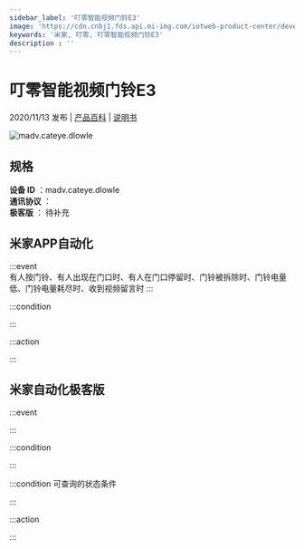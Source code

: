 ```yaml
---
sidebar_label: '叮零智能视频门铃E3'
image: 'https://cdn.cnbj1.fds.api.mi-img.com/iotweb-product-center/developer_1595318655180rIg0Dm06.png?GalaxyAccessKeyId=AKVGLQWBOVIRQ3XLEW&Expires=9223372036854775807&Signature=DVDlBYzogJmMAifcQDvK1hDz6i0='
keywords: '米家, 叮零, 叮零智能视频门铃E3'
description : ''
---
```

# 叮零智能视频门铃E3

2020/11/13 发布 | [产品百科](https://home.mi.com/webapp/content/baike/product/index.html?model=madv.cateye.dlowle/) | [说明书](https://home.mi.com/views/introduction.html?model=madv.cateye.dlowle&region=cn)

![madv.cateye.dlowle](https://cdn.cnbj1.fds.api.mi-img.com/iotweb-product-center/developer_1595318655180rIg0Dm06.png?GalaxyAccessKeyId=AKVGLQWBOVIRQ3XLEW&Expires=9223372036854775807&Signature=DVDlBYzogJmMAifcQDvK1hDz6i0=)

## 规格  
> 
**设备 ID** ：madv.cateye.dlowle  
**通讯协议** ：  
**极客版**  ： 待补充 


## 米家APP自动化  

:::event  
有人按门铃、有人出现在门口时、有人在门口停留时、门铃被拆除时、门铃电量低、门铃电量耗尽时、收到视频留言时
:::

:::condition  

:::

:::action   

:::

## 米家自动化极客版  

:::event  

:::

:::condition  

:::

:::condition 可查询的状态条件  

:::

:::action  

:::

        
